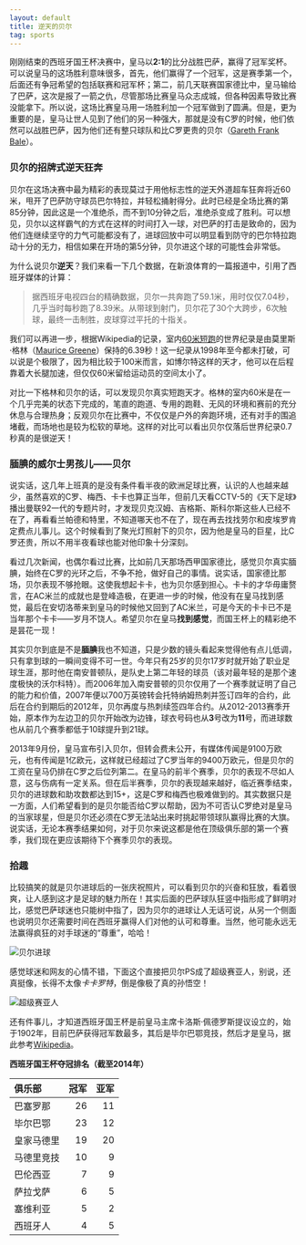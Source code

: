 ```yaml
---
layout: default
title: 逆天的贝尔
tag: sports
---
```


刚刚结束的西班牙国王杯决赛中，皇马以**2:1**的比分战胜巴萨，赢得了冠军奖杯。可以说皇马的这场胜利意味很多，首先，他们赢得了一个冠军，这是赛季第一个，后面还有争冠希望的包括联赛和冠军杯；第二，前几天联赛国家德比中，皇马输给了巴萨，这次是报了一箭之仇，尽管那场比赛皇马众志成城，但各种因素导致比赛没能拿下。所以说，这场比赛皇马用一场胜利加一个冠军做到了圆满。但是，更为重要的是，皇马让世人见到了他们的另一种强大，那就是没有C罗的时候，他们依然可以战胜巴萨，因为他们还有整只球队和比C罗更贵的贝尔（[Gareth Frank Bale][Bale]）。

### 贝尔的招牌式逆天狂奔

贝尔在这场决赛中最为精彩的表现莫过于用他标志性的逆天外道超车狂奔将近60米，甩开了巴萨防守球员巴尔特拉，并轻松捅射得分。此时已经是全场比赛的第85分钟，因此这是一个准绝杀，而不到10分钟之后，准绝杀变成了胜利。可以想见，贝尔以这样霸气的方式在这样的时间打入一球，对巴萨的打击是致命的，因为他们连继续坚守的力气可能都没有了，进球回放中可以明显看到防守的巴尔特拉跑动十分的无力，相信如果在开场的第5分钟，贝尔进这个球的可能性会非常低。

为什么说贝尔**逆天**？我们来看一下几个数据，在新浪体育的一篇报道中，引用了西班牙媒体的计算：

> 据西班牙电视四台的精确数据，贝尔一共奔跑了59.1米，用时仅仅7.04秒，几乎当时每秒跑了8.39米。从带球到射门，贝尔花了30个大跨步，6次触球，最终一击制胜，皮球穿过平托的十指关。

我们可以再进一步，根据Wikipedia的记录，室内[60米短跑][60m]的世界纪录是由莫里斯·格林（[Maurice Greene][Greene]）保持的6.39秒！这一纪录从1998年至今都未打破，可以说是个极限了，因为相比较于100米而言，如博尔特这样的天才，他可以在后程靠着大长腿加速，但仅仅60米留给运动员的空间太小了。

对比一下格林和贝尔的话，可以发现贝尔真实短跑天才。格林的室内60米是在一个几乎完美的状态下完成的，笔直的跑道、专用的跑鞋、无风的环境和赛前的充分休息与合理热身；反观贝尔在比赛中，不仅仅是户外的奔跑环境，还有对手的围追堵截，而场地也是较为松软的草地。这样的对比可以看出贝尔仅落后世界纪录0.7秒真的是很逆天！

### 腼腆的威尔士男孩儿——贝尔

说实话，这几年上班真的是没有条件看半夜的欧洲足球比赛，认识的人也越来越少，虽然喜欢的C罗、梅西、卡卡也算正当年，但前几天看CCTV-5的《天下足球》播出曼联92一代的专题片时，才发现贝克汉姆、吉格斯、斯科尔斯这些人已经不在了，再看看兰帕德和特里，不知道哪天也不在了，现在再去找找劳尔和皮埃罗肯定费点儿事儿。这个时候看到了聚光灯照射下的贝尔，因为他是皇马的巨星，比C罗还贵，所以不用半夜看球也能对他印象十分深刻。

看过几次新闻，也偶尔看过比赛，比如前几天那场西甲国家德比，感觉贝尔真实腼腆，始终在C罗的光环之后，不争不抢，做好自己的事情。说实话，国家德比那场，贝尔表现不够抢眼。这使我想起卡卡，也为贝尔感到担心。卡卡的才华毋庸赘言，在AC米兰的成就也是登峰造极，在更进一步的时候，他没有在皇马找到感觉，最后在安切洛蒂来到皇马的时候他又回到了AC米兰，可是今天的卡卡已不是当年那个卡卡——岁月不饶人。希望贝尔在皇马**找到感觉**，而国王杯上的精彩绝不是昙花一现！

其实贝尔到底是不是**腼腆**我也不知道，只是少数的镜头看起来觉得他有点儿低调，只有拿到球的一瞬间变得不可一世。今年只有25岁的贝尔17岁时就开始了职业足球生涯，那时他在南安普顿队，是队史上第二年轻的球员（该对最年轻的是那个速度极快的沃尔科特）。而2006年加入南安普顿的贝尔仅用了一个赛季就证明了自己的能力和价值，2007年便以700万英镑转会托特纳姆热刺并签订四年的合约，此后在合约到期后的2012年，贝尔再度与热刺续签四年合约。从2012-2013赛季开始，原本作为左边卫的贝尔开始改为边锋，球衣号码也从**3**号改为**11**号，而进球数也从前几个赛季都低于10球提升到21球。

2013年9月份，皇马宣布引入贝尔，但转会费未公开，有媒体传闻是9100万欧元，也有传闻是1亿欧元，这样就已经超过了C罗当年的9400万欧元，但是贝尔的工资在皇马仍排在C罗之后位列第二。在皇马的前半个赛季，贝尔的表现不尽如人意，这与伤病有一定关系。但在后半赛季，贝尔的表现越来越好，临近赛季结束，贝尔的进球数和助攻数都达到15+，这是C罗和梅西也极难做到的。其实数据只是一方面，人们希望看到的是贝尔能否给C罗以帮助，因为不可否认C罗绝对是皇马的当家球星，但是贝尔还必须在C罗无法站出来时挑起带领球队赢得比赛的大旗。说实话，无论本赛季结果如何，对于贝尔来说这都是他在顶级俱乐部的第一个赛季，我们现在更应该期待下个赛季贝尔的表现。

### 拾趣

比较搞笑的就是贝尔进球后的一张庆祝照片，可以看到贝尔的兴奋和狂放，看着很爽，让人感到这才是足球的魅力所在！其实后面的巴萨球队狂竖中指形成了鲜明对比，感觉巴萨球迷也只能树中指了，因为贝尔的进球让人无话可说，从另一个侧面也说明贝尔还需要时间在西班牙赢得人们对他的认可和尊重。当然，他可能永远无法赢得疯狂的对手球迷的“尊重”，哈哈！

![贝尔进球](http://i1.sinaimg.cn/ty/g/laliga/2014-04-17/U7880P6T12D7123465F44DT20140417110149.jpg)

感觉球迷和网友的心情不错，下面这个直接把贝尔PS成了超级赛亚人，别说，还真挺像，长得不太像*卡卡罗特*，倒是像极了真的孙悟空！

![超级赛亚人](http://i2.sinaimg.cn/ty/2014/0418/U334P6DT20140418111255.jpg)

还有件事儿，才知道西班牙国王杯是前皇马主席卡洛斯·佩德罗斯提议设立的，始于1902年，目前巴萨获得冠军数最多，其后是毕尔巴鄂竞技，然后才是皇马，据此参考[Wikipedia][Copa]。

**西班牙国王杯夺冠排名（截至2014年）**

|俱乐部|冠军|亚军|
|:-----|----:|----:|
|巴塞罗那|26|11|
|毕尔巴鄂|23|12|
|皇家马德里|19|20|
|马德里竞技|10|9|
|巴伦西亚|7|9|
|萨拉戈萨|6|5|
|塞维利亚|5|2|
|西班牙人|4|5|

<br />

[Bale]: http://en.wikipedia.org/wiki/Gareth_Bale
[60m]: http://en.wikipedia.org/wiki/60_metres
[Greene]: http://en.wikipedia.org/wiki/Maurice_Greene_(athlete)
[Copa]: http://zh.wikipedia.org/wiki/%E8%A5%BF%E7%8F%AD%E7%89%99%E5%9C%8B%E7%8E%8B%E7%9B%83
